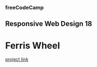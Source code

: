 ### freeCodeCamp

## Responsive Web Design 18

# Ferris Wheel

[project link](https://www.freecodecamp.org/learn/2022/responsive-web-design/learn-css-animation-by-building-a-ferris-wheel/step-1)
